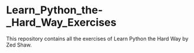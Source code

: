 # Learn_Python_the-_Hard_Way_Exercises
This repository contains all the exercises of Learn Python the Hard Way by Zed Shaw.
